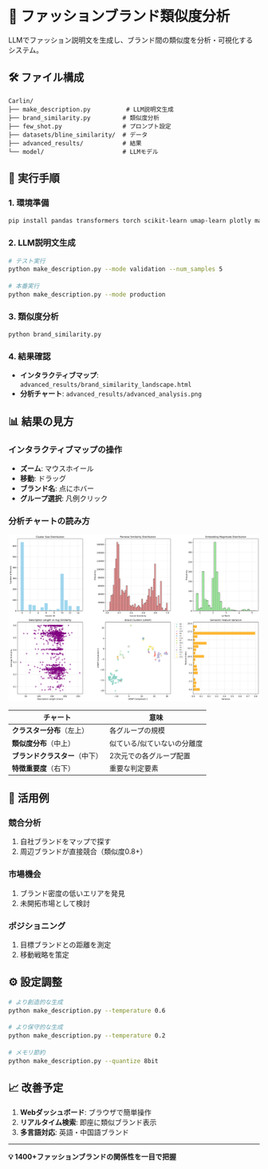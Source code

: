 # 🚀 ファッションブランド類似度分析

LLMでファッション説明文を生成し、ブランド間の類似度を分析・可視化するシステム。

## 🛠️ ファイル構成

```
Carlin/
├── make_description.py          # LLM説明文生成
├── brand_similarity.py         # 類似度分析
├── few_shot.py                 # プロンプト設定
├── datasets/bline_similarity/  # データ
├── advanced_results/           # 結果
└── model/                      # LLMモデル
```

## 🚀 実行手順

### 1. 環境準備
```bash
pip install pandas transformers torch scikit-learn umap-learn plotly matplotlib seaborn
```

### 2. LLM説明文生成
```bash
# テスト実行
python make_description.py --mode validation --num_samples 5

# 本番実行
python make_description.py --mode production
```

### 3. 類似度分析
```bash
python brand_similarity.py
```

### 4. 結果確認
- **インタラクティブマップ**: `advanced_results/brand_similarity_landscape.html`
- **分析チャート**: `advanced_results/advanced_analysis.png`

## 📊 結果の見方

### インタラクティブマップの操作
- **ズーム**: マウスホイール
- **移動**: ドラッグ  
- **ブランド名**: 点にホバー
- **グループ選択**: 凡例クリック

### 分析チャートの読み方

![分析結果](advanced_results/advanced_analysis.png)

| チャート | 意味 |
|---------|------|
| **クラスター分布**（左上） | 各グループの規模 |
| **類似度分布**（中上） | 似ている/似ていないの分離度 |
| **ブランドクラスター**（中下） | 2次元での各グループ配置 |
| **特徴重要度**（右下） | 重要な判定要素 |

## 🎯 活用例

### 競合分析
1. 自社ブランドをマップで探す
2. 周辺ブランドが直接競合（類似度0.8+）

### 市場機会
1. ブランド密度の低いエリアを発見
2. 未開拓市場として検討

### ポジショニング
1. 目標ブランドとの距離を測定
2. 移動戦略を策定

## ⚙️ 設定調整

```bash
# より創造的な生成
python make_description.py --temperature 0.6

# より保守的な生成
python make_description.py --temperature 0.2

# メモリ節約
python make_description.py --quantize 8bit
```

## 📈 改善予定

1. **Webダッシュボード**: ブラウザで簡単操作
2. **リアルタイム検索**: 即座に類似ブランド表示  
3. **多言語対応**: 英語・中国語ブランド

---

**💡 1400+ファッションブランドの関係性を一目で把握**